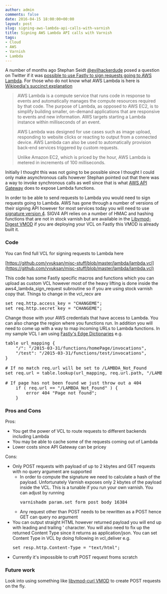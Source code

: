 ```yaml
---
author: admin
comments: false
date: 2016-04-15 18:00:00+00:00
layout: post
slug: signing-aws-lambda-api-calls-with-varnish
title: Signing AWS Lambda API calls with Varnish
tags:
- Cloud
- AWS
- Varnish
- Lambda
---
```


A number of months ago Stephan Seidt [@evilhackerdude](https://twitter.com/evilhackerdude) posed
a question on Twitter if it was [possible to 
use Fastly to sign requests going to AWS Lambda](https://twitter.com/evilhackerdude/status/667315959242162176). 
For those who do not know what AWS Lambda is here is [Wikipedia's succinct explanation](https://en.wikipedia.org/wiki/Amazon_Lambda)

> AWS Lambda is a compute service that runs code in response to events and 
> automatically manages the compute resources required by that code. The purpose 
> of Lambda, as opposed to AWS EC2, is to simplify building smaller, on-demand 
> applications that are responsive to events and new information. AWS targets 
> starting a Lambda instance within milliseconds of an event.
>
> AWS Lambda was designed for use cases such as image upload, responding to 
> website clicks or reacting to output from a connected device. AWS Lambda 
>  can also be used to automatically provision back-end services triggered by custom requests.
>
> Unlike Amazon EC2, which is priced by the hour, AWS Lambda is metered in increments of 100 milliseconds.

Initially I thought this was not going to be possible since I thought I could only make asynchronous
calls however Stephan pointed out that there was a way to invoke synchronous calls as well since that is what 
[AWS API Gateway](https://aws.amazon.com/api-gateway/) does to expose Lambda functions.

In order to be able to send requests to Lambda you would need to sign requests going to Lambda. AWS has gone through a number of versions of their
signing API however for most services today you will need to use 
[signature version 4](http://docs.aws.amazon.com/general/latest/gr/sigv4-signed-request-examples.html). 
SIGV4 API relies on a number of HMAC and hashing functions that are not in stock varnish but are available in
the [Libvmod-Digest VMOD](https://github.com/varnish/libvmod-digest) if you are deploying your VCL on Fastly this 
VMOD is already built it.

### Code

You can find full VCL for signing requests to Lambda here

[https://github.com/vvuksan/misc-stuff/blob/master/lambda/lambda.vcl](https://github.com/vvuksan/misc-stuff/blob/master/lambda/lambda.vcl)

This code has some Fastly specific macros and functions which you can upload as custom VCL however most of the heavy lifting is done inside the aws4_lambda_sign_request subroutine so if you are using stock varnish copy that. Things to change in the vcl_recv are

<pre>
set req.http.access_key = "CHANGEME";
set req.http.secret_key = "CHANGEME";
</pre>

Change those with your AWS credentials that have access to Lambda. You can also change the region where you functions run. In addition you will
need to come up with a way to map incoming URLs to Lambda functions. In my sample VCL I am using 
[Fastly's Edge Dictionaries](https://docs.fastly.com/guides/edge-dictionaries/about-edge-dictionaries) e.g.

<pre>
table url_mapping {
    "/": "/2015-03-31/functions/homePage/invocations",
    "/test": "/2015-03-31/functions/test/invocations",
}

# If no match req.url will be set to /LAMBDA_Not_Found
set req.url = table.lookup(url_mapping, req.url.path, "/LAMBDA_Not_Found" );

# If page has not been found we just throw out a 404
    if ( req.url == "/LAMBDA_Not_Found" ) {
        error 404 "Page not found";
    }
</pre>


### Pros and Cons

Pros:

* You get the power of VCL to route requests to different backends including Lambda
* You may be able to cache some of the requests coming out of Lambda
* Lower costs since API Gateway can be pricey

Cons:

* Only POST requests with payload of up to 2 kbytes and GET requests with no query argument are supported
  * In order to compute the signature we need to calculate a hash of the payload. Unfortunately Varnish exposes
    only 2 kbytes of the payload inside the VCL. This is a tunable if you run your own varnish. You can adjust by
    running
    <pre>
    varnishadm param.set form_post_body 16384 
    </pre>
  * Any request other than POST needs to be rewritten as a POST hence GET can query no argument
* You can output straight HTML however returned payload you will end up with leading and trailing ' character. You will
  also need to fix up the returned Content Type since it returns as application/json. You can set Content Type in VCL by 
  doing following in vcl_deliver e.g.
  <pre>
  set resp.http.Content-Type = "text/html";
  </pre>
* Currently it's impossible to craft POST request froms scratch

### Future work

Look into using something like [libvmod-curl VMOD](https://github.com/varnish/libvmod-curl) to create POST requests on the
fly.